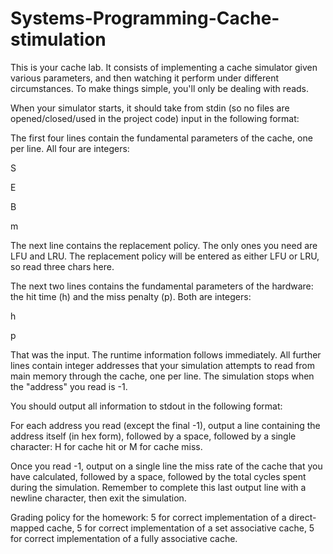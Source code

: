 # Systems-Programming-Cache-stimulation

This is your cache lab. It consists of implementing a cache simulator given various parameters, and then watching it perform under different circumstances. To make things simple, you'll only be dealing with reads.

When your simulator starts, it should take from stdin (so no files are opened/closed/used in the project code) input in the following format:

The first four lines contain the fundamental parameters of the cache, one per line. All four are integers:

S

E

B

m

The next line contains the replacement policy. The only ones you need are LFU and LRU. The replacement policy will be entered as either LFU or LRU, so read three chars here.

The next two lines contains the fundamental parameters of the hardware: the hit time (h) and the miss penalty (p). Both are integers:

h

p

That was the input. The runtime information follows immediately. All further lines contain integer addresses that your simulation attempts to read from main memory through the cache, one per line. The simulation stops when the "address" you read is -1.

You should output all information to stdout in the following format:

For each address you read (except the final -1), output a line containing the address itself (in hex form), followed by a space, followed by a single character: H for cache hit or M for cache miss.

Once you read -1, output on a single line the miss rate of the cache that you have calculated, followed by a space, followed by the total cycles spent during the simulation. Remember to complete this last output line with a newline character, then exit the simulation.

Grading policy for the homework: 5 for correct implementation of a direct-mapped cache, 5 for correct implementation of a set associative cache, 5 for correct implementation of a fully associative cache.
